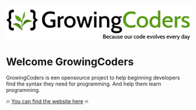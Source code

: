 ![img](docs/Assets/Img/logos/GrowingCoders.svg)

# Welcome GrowingCoders

GrowingCoders is een opensource project to help beginning developers find the syntax they need for programming. And help them learn programming.

:fire: [You can find the website here](https://playematthieu.github.io/GrowingCoders/#/) :fire:
